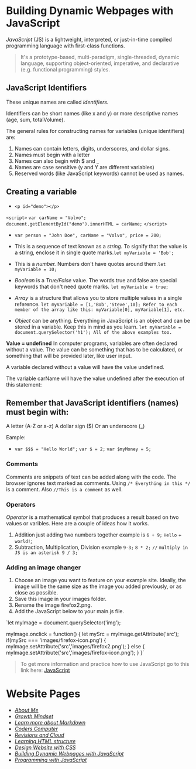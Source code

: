# Building Dynamic Webpages with JavaScript

*JavaScript* (JS) is a lightweight, interpreted, or just-in-time compiled programming language with first-class functions.
> It's a prototype-based, multi-paradigm, single-threaded, dynamic language, supporting object-oriented, imperative, 
and declarative (e.g. functional programming) styles.

## JavaScript Identifiers

These unique names are called *identifiers.*

Identifiers can be short names (like x and y) or more descriptive names (age, sum, totalVolume).

The general rules for constructing names for variables (unique identifiers) are:

1) Names can contain letters, digits, underscores, and dollar signs.
2) Names must begin with a letter
3) Names can also begin with $ and _
4) Names are case sensitive (y and Y are different variables)
5) Reserved words (like JavaScript keywords) cannot be used as names.

## Creating a variable

* `<p id="demo"></p>`

`<script>`
`var carName = "Volvo";`
`document.getElementById("demo").innerHTML = carName;`
`</script>`

* `var person = "John Doe", carName = "Volvo", price = 200;`

* This is a sequence of text known as a *string.* To signify that the value is a string, enclose it in single quote marks.`let myVariable = 'Bob';`

* This is a *number.* Numbers don't have quotes around them.`let myVariable = 10;`

* *Boolean* is a *True/False* value. The words true and false are special keywords that don't need quote marks. `let myVariable = true;`

* *Array* is a structure that allows you to store multiple values in a single reference. `let myVariable = [1,'Bob','Steve',10];
Refer to each member of the array like this:
myVariable[0], myVariable[1], etc.` 

* *Object* can be anything. Everything in JavaScript is an object and can be stored in a variable. Keep this in mind as you learn. `let myVariable = document.querySelector('h1');
All of the above examples too.` 



**Value = undefined**
In computer programs, variables are often declared without a value. The value can be something that has to be calculated, or something that will be provided later, like user input.

A variable declared without a value will have the value undefined.

The variable carName will have the value undefined after the execution of this statement:


## Remember that JavaScript identifiers (names) must begin with:

A letter (A-Z or a-z)
A dollar sign ($)
Or an underscore (_)

Eample: 
* `var $$$ = "Hello World";`
`var $ = 2;`
`var $myMoney = 5;`

### Comments

Comments are snippets of text can be added along with the code. The browser ignores text marked as comments.
Using `/* Everything in this */` is a comment. Also `//This is a comment` as well. 

### Operators 

*Operator* is a mathematical symbol that produces a result based on two values or varibles.
Here are a couple of ideas how it works.

1) Addition just adding two numbers together example is `6 + 9;` `Hello` + `world!`;
2) Subtraction, Multiplication, Division example `9-3;` `8 * 2;` `//` `multiply in JS is an asterisk 9 / 3;`

### Adding an image changer

1) Choose an image you want to feature on your example site. Ideally, the image will be the same size as the image you added previously, or as close as possible.
2) Save this image in your images folder.
3) Rename the image firefox2.png.
4) Add the JavaScript below to your main.js file.

`let myImage = document.querySelector('img');

myImage.onclick = function() {
    let mySrc = myImage.getAttribute('src');
    if(mySrc === 'images/firefox-icon.png') {
      myImage.setAttribute('src','images/firefox2.png');
    } else {
      myImage.setAttribute('src','images/firefox-icon.png');
    }
}`



> To get more information and practice how to use JavaScript go to this link here: [JavaScript](https://developer.mozilla.org/en-US/docs/Learn/Getting_started_with_the_web/JavaScript_basics)


# Website Pages
- [*About Me*](README.md)
- [*Growth Mindset*](GrowthMindset.md)
- [*Learn more about Markdown*](Learning_Markdown.md)
- [*Coders Computer*](CodersComputer.md)
- [*Revisions and Cloud*](RevisionsandCloud.md)
- [*Learning HTML structure*](LearningHTMLstructure.md)
- [*Design Website with CSS*](Design_web_pages_with_CSS.md)
- [*Building Dynamic Webpages with JavaScript*](Dynamic_web_pages_with_JavaScript.md)
- [*Programming with JavaScript*](Programming_with_JavaScript.md)





